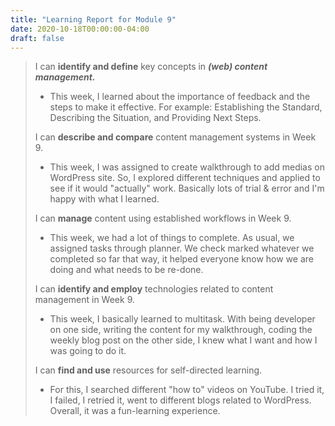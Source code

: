 ```yaml
---
title: "Learning Report for Module 9"
date: 2020-10-18T00:00:00-04:00
draft: false
---
```

 > 
 >  I can <b>identify and define</b> key concepts in ***(web) content management.*** 
 > * This week, I learned about the importance of feedback and the steps to make it effective. For example: Establishing the Standard, Describing the Situation, and Providing Next Steps.
 >
 >  I can <b>describe and compare</b> content management systems in Week 9. 
 > * This week, I was assigned to create walkthrough to add medias on WordPress site. So, I explored different techniques and applied to see if it would "actually" work. Basically lots of trial & error and I'm happy with what I learned. 
 >
 > I can <b>manage</b> content using established workflows in Week 9. 
 > * This week, we had a lot of things to complete. As usual, we assigned tasks through planner. We check marked whatever we completed so far that way, it helped everyone know how we are doing and what needs to be re-done.
 >
 > I can <b>identify and employ</b> technologies related to content management in Week 9.
 > * This week, I basically learned to multitask. With being developer on one side, writing the content for my walkthrough, coding the weekly blog post on the other side, I knew what I want and how I was going to do it.
 >
 >  I can <b>find and use</b> resources for self-directed learning. 
 > * For this, I searched different "how to" videos on YouTube. I tried it, I failed, I retried it, went to different blogs related to WordPress. Overall, it was a fun-learning experience.

